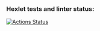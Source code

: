 ### Hexlet tests and linter status:
[![Actions Status](https://github.com/VadimFilimonov/layout-designer-project-lvl1/workflows/hexlet-check/badge.svg)](https://github.com/VadimFilimonov/layout-designer-project-lvl1/actions)